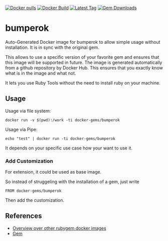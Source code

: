 [![Docker pulls](https://img.shields.io/docker/pulls/rubygem/bumperok.svg)](https://hub.docker.com/r/rubygem/bumperok/)
[![Docker Build](https://img.shields.io/docker/automated/rubygem/bumperok.svg)](https://hub.docker.com/r/rubygem/bumperok/)
[![Latest Tag](https://img.shields.io/github/tag/docker-rubygem/bumperok.svg)](https://hub.docker.com/r/rubygem/bumperok/)
[![Gem Downloads](https://img.shields.io/gem/dt/bumperok.svg)](https://rubygems.org/gems/bumperok/)
# bumperok

Auto-Generated Docker image for bumperok to allow simple usage without installation.
It is in sync with the original gem.

This allows to use a specific version of your favorite gem and ensures that this image will be supported in future.
The image is generated automatically from a github repository by Docker Hub.
This ensures that you exactly know what is in the image and what not.

It lets you use Ruby Tools without the need to install ruby on your machine.

## Usage

Usage via file system:

`docker run -v $(pwd):/work -ti docker-gems/bumperok`

Usage via Pipe:

`echo "test" | docker run -ti docker-gems/bumperok`

It depends on your specific use case how your want to use it.

### Add Customization

For extension, it could be used as base image.

So instead of struggeling with the installation of a gem, just write

`FROM docker-gems/bumperok`

Then add the customization.

## References

 - [Overview over other rubygem docker images](https://github.com/thinkbot/docker-rubygem)
 - [Gem](https://rubygems.org/gems/bumperok/)

